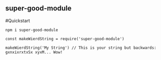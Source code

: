 ## super-good-module

#Quickstart

```
npm i super-good-module
```

```
const makeWierdString = require('super-good-module')
```

```
makeWierdString('My String') // This is your string but backwards: gxnxixrxtxSx xyxM... Wow!
```